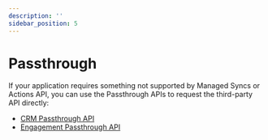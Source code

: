 ```yaml
---
description: ''
sidebar_position: 5
---
```


# Passthrough

If your application requires something not supported by Managed Syncs or Actions API, you can use the Passthrough APIs to request the third-party API directly:

- [CRM Passthrough API](../api/v2/crm/passthrough)
- [Engagement Passthrough API](../api/v2/engagement/passthrough)
